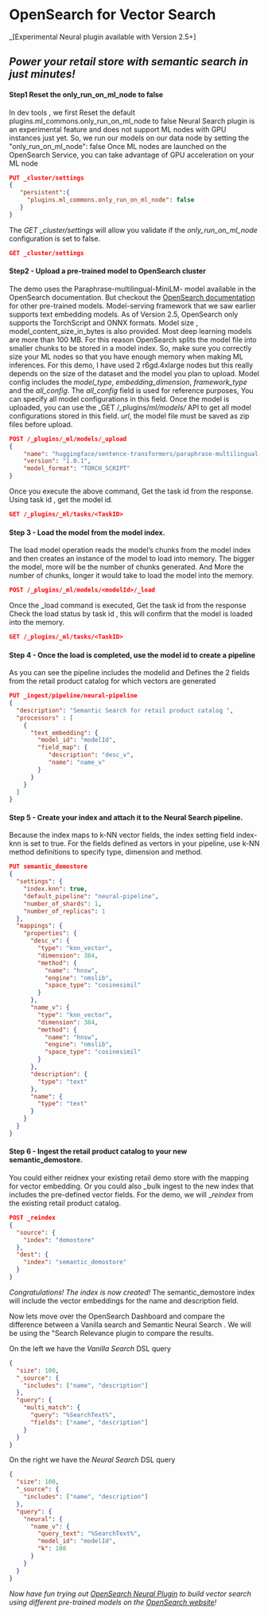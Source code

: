 # OpenSearch for Vector Search
_[Experimental Neural plugin available with Version 2.5+]
## _Power your retail store with semantic search in just minutes!_


#### Step1 Reset the only_run_on_ml_node to false

In dev tools , we first Reset the default plugins.ml_commons.only_run_on_ml_node to false
Neural Search plugin is an experimental feature and does not support ML nodes with GPU instances just yet. 
So, we run our models on our data node by setting the "only_run_on_ml_node": false
Once ML nodes are launched on the OpenSearch Service, you can take advantage of GPU acceleration on your ML node

```json
PUT _cluster/settings
{
   "persistent":{
     "plugins.ml_commons.only_run_on_ml_node": false
   }
}
```
The _GET_ __cluster/settings_ will allow you validate if the _only_run_on_ml_node_ configuration is set to false.
```json
GET _cluster/settings
```

#### Step2 - Upload a pre-trained model to OpenSearch cluster
The demo uses the Paraphrase-multilingual-MiniLM- model available in the OpenSearch documentation. But checkout the [OpenSearch documentation](https://opensearch.org/docs/latest/ml-commons-plugin/pretrained-models/) for other pre-trained models.
Model-serving framework that we saw earlier supports text embedding models.
As of Version 2.5, OpenSearch only supports the TorchScript and ONNX formats.
Model size , model_content_size_in_bytes is also provided.  Most deep learning models are more than 100 MB. For this reason OpenSearch splits the model file into smaller chunks to be stored in a model index. So, make sure you correctly size your ML nodes so that you have enough memory when making ML inferences. For this demo, I have used 2 r6gd.4xlarge nodes but this really depends on the size of the dataset and the model you plan to upload.
Model config includes the _model_type_, _embedding_dimension_, _framework_type_ and the _all_config_.
The _all_config_ field is used for reference purposes, You can specify all model configurations in this field. Once the model is uploaded, you can use the _GET /_plugins/_ml/models/_ API to get all model configurations stored in this field.
_url_, the model file must be saved as zip files before upload.

```json
POST /_plugins/_ml/models/_upload
{
    "name": "huggingface/sentence-transformers/paraphrase-multilingual-MiniLM-L12-v2",
    "version": "1.0.1",
    "model_format": "TORCH_SCRIPT"
}
```

Once you execute the above command, Get the task id from the response. Using task id , get the model id.

```json
GET /_plugins/_ml/tasks/<TaskID>
```

#### Step 3 - Load the model from the model index. 
The load model operation reads the model’s chunks from the model index and then creates an instance of the model to load into memory. The bigger the model, more will be the number of chunks generated. And More the number of chunks, longer it would take to load the model into the memory. 
```json
POST /_plugins/_ml/models/<modelId>/_load
```

Once the _load command is executed, Get the task id from the  response
Check the load status by task id , this will confirm that the model is loaded into the memory.
```json
GET /_plugins/_ml/tasks/<TaskID>
```

#### Step 4 - Once the load is completed, use the model id to create a pipeline

As you can see the pipeline includes the modelid and 
Defines the 2 fields from the retail product catalog for which vectors are generated

```json
PUT _ingest/pipeline/neural-pipeline
{
  "description": "Semantic Search for retail product catalog ",
  "processors" : [
    {
      "text_embedding": {
        "model_id": "modelId",
        "field_map": {
           "description": "desc_v",
           "name": "name_v"
        }
      }
    }
  ]
}
```

#### Step 5 - Create your index and attach it to the Neural Search pipeline.
Because the index maps to k-NN vector fields, the index setting field index-knn is set to true. For the fields defined as vertors in your pipeline, use k-NN method definitions to specify type, dimension and method.

```json
PUT semantic_demostore
{
  "settings": {
    "index.knn": true,  
    "default_pipeline": "neural-pipeline",
    "number_of_shards": 1,
    "number_of_replicas": 1
  },
  "mappings": {
    "properties": {
      "desc_v": {
        "type": "knn_vector",
        "dimension": 384,
        "method": {
          "name": "hnsw",
          "engine": "nmslib",
          "space_type": "cosinesimil"
        }
      },
      "name_v": {
        "type": "knn_vector",
        "dimension": 384,
        "method": {
          "name": "hnsw",
          "engine": "nmslib",
          "space_type": "cosinesimil"
        }
      },
      "description": {
        "type": "text" 
      },
      "name": {
        "type": "text" 
      } 
    }
  }
}
```

#### Step 6 - Ingest the retail product catalog to your new semantic_demostore. 
You could either reidnex your existing retail demo store with the mapping for vector embedding. Or you could also _bulk ingest to the new index that includes the pre-defined vector fields. For the demo, we will __reindex_ from the existing retail product catalog.

```json
POST _reindex
{
  "source": {
    "index": "demostore"
  },
  "dest": {
    "index": "semantic_demostore"
  }
}
```

_Congratulations! The index is now created!_ The semantic_demostore index will include the vector embeddings for the name and description field.


Now lets move over the OpenSearch Dashboard and compare the difference between a Vanilla search and Semantic Neural Search . We will be using the "Search Relevance plugin to compare the results.

On the left we have the _Vanilla Search_ DSL query 
```json
{
  "size": 100, 
  "_source": {
    "includes": ["name", "description"]
  },
  "query": {
    "multi_match": {
      "query": "%SearchText%",
      "fields": ["name", "description"]
    }
  }
}
```


On the right we have the _Neural Search_ DSL query

```json
{
  "size": 100, 
  "_source": {
    "includes": ["name", "description"]
  },
  "query": {
    "neural": {
      "name_v": {
        "query_text": "%SearchText%",
        "model_id": "modelId",
        "k": 100
      }
    }
  }
}
```

_Now have fun trying out [OpenSearch Neural Plugin](https://opensearch.org/docs/latest/search-plugins/neural-search/) to build vector search using different pre-trained models on the [OpenSearch website](https://opensearch.org/docs/latest/ml-commons-plugin/pretrained-models/)!_
